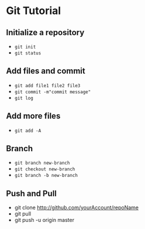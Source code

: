 # Git Tutorial

## Initialize a repository
* ``git init``
* ``git status``

## Add files and commit
* ``git add file1 file2 file3``
* ``git commit -m"commit message"``
* ``git log``

## Add more files
* ``git add -A``

## Branch
* ``git branch new-branch``
* ``git checkout new-branch``
* ``git branch -b new-branch``

## Push and Pull
* git clone http://github.com/yourAccount/repoName
* git pull
* git push -u origin master

